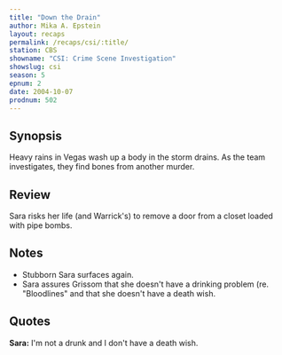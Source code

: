```yaml
---
title: "Down the Drain"
author: Mika A. Epstein
layout: recaps
permalink: /recaps/csi/:title/
station: CBS
showname: "CSI: Crime Scene Investigation"
showslug: csi
season: 5
epnum: 2
date: 2004-10-07
prodnum: 502
---
```


## Synopsis

Heavy rains in Vegas wash up a body in the storm drains. As the team investigates, they find bones from another murder.

## Review

Sara risks her life (and Warrick's) to remove a door from a closet loaded with pipe bombs.

## Notes

* Stubborn Sara surfaces again.
* Sara assures Grissom that she doesn't have a drinking problem (re. "Bloodlines" and that she doesn't have a death wish.

## Quotes

**Sara:** I'm not a drunk and I don't have a death wish.
